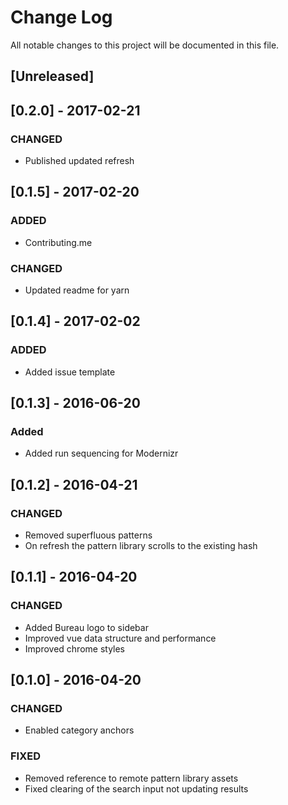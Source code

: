 # Change Log
All notable changes to this project will be documented in this file.

## [Unreleased]

## [0.2.0] - 2017-02-21

### CHANGED
- Published updated refresh

## [0.1.5] - 2017-02-20

### ADDED
- Contributing.me

### CHANGED
- Updated readme for yarn

## [0.1.4] - 2017-02-02

### ADDED
- Added issue template

## [0.1.3] - 2016-06-20

### Added
- Added run sequencing for Modernizr

## [0.1.2] - 2016-04-21

### CHANGED
- Removed superfluous patterns
- On refresh the pattern library scrolls to the existing hash

## [0.1.1] - 2016-04-20

### CHANGED
- Added Bureau logo to sidebar
- Improved vue data structure and performance
- Improved chrome styles

## [0.1.0] - 2016-04-20

### CHANGED
- Enabled category anchors

### FIXED
- Removed reference to remote pattern library assets
- Fixed clearing of the search input not updating results
